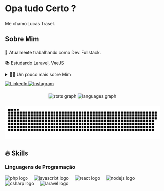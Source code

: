 <h1 align="left">Opa tudo Certo ?</h1>

###

<p align="left">Me chamo Lucas Trasel.</p>

###

<h2 align="left">Sobre Mim</h2>

###

<p align="left">🔭 Atualmente trabalhando como Dev. Fullstack.<br><br>📚 Estudando Laravel, VueJS</p>
<details>
  <summary>👨‍💻 Um pouco mais sobre Mim</summary>

  - 💬 Tenho 22 anos e atualmente moro no Brasil. Possuo experiência em SQL, PHP e JavaScript. Atualmente, estou me aprofundando no Framework Laravel para desenvolvimento backend e no VueJS para desenvolvimento frontend.

</details>
<!--Links-->
<p>
  <a href="https://www.linkedin.com/in/lucastrasel/" target="_blank">
    <img src="https://img.shields.io/badge/LinkedIn-0077B5?style=for-the-badge&logo=linkedin&logoColor=white" alt="LinkedIn">
  </a>
  <a href="https://www.instagram.com/lucas.trasell/" target="_blank">
    <img src="https://img.shields.io/badge/Instagram-E4405F?style=for-the-badge&logo=instagram&logoColor=white" alt="Instagram">
  </a>
</p>

  <!-- GithubStats -->
###



<div align="center">
  <img src="https://github-readme-stats.vercel.app/api?username=oTrasel&hide_title=false&hide_rank=false&show_icons=true&include_all_commits=true&count_private=true&disable_animations=false&theme=dracula&locale=en&hide_border=false&order=1" height="150" alt="stats graph"  />
  <img src="https://github-readme-stats.vercel.app/api/top-langs?username=oTrasel&locale=en&hide_title=false&layout=compact&card_width=320&langs_count=5&theme=dracula&hide_border=false&order=2" height="150" alt="languages graph"  />
</div>

###

<img src="https://raw.githubusercontent.com/oTrasel/oTrasel/output/snake.svg" alt="Snake animation" />

###






## 🔥 Skills
<!-- Skills: Programming Languages -->
  <div style="flex-basis: 48%;">
    <h3>Linguagens de Programação</h3>
    <img src="https://cdn.jsdelivr.net/gh/devicons/devicon/icons/php/php-original.svg" height="40" alt="php logo"  />
    <img width="12" />
    <img src="https://cdn.jsdelivr.net/gh/devicons/devicon/icons/javascript/javascript-original.svg" height="40" alt="javascript logo"  />
    <img width="12" />
    <img src="https://cdn.jsdelivr.net/gh/devicons/devicon/icons/react/react-original.svg" height="40" alt="react logo"  />
    <img width="12" />
    <img src="https://cdn.jsdelivr.net/gh/devicons/devicon/icons/nodejs/nodejs-original.svg" height="40" alt="nodejs logo"  />
    <img width="12" />
    <img src="https://cdn.jsdelivr.net/gh/devicons/devicon/icons/csharp/csharp-original.svg" height="40" alt="csharp logo"  />
    <img width="12" />
    <img src="https://skillicons.dev/icons?i=laravel" height="40" alt="laravel logo"  />
  </div>
  

